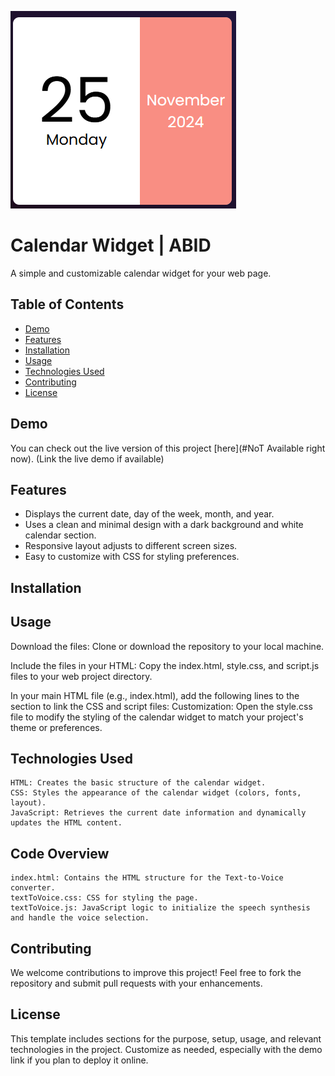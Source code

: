 ![alt text](image.png)
# Calendar Widget | ABID

A simple and customizable calendar widget for your web page.

## Table of Contents
- [Demo](#demo)
- [Features](#features)
- [Installation](#installation)
- [Usage](#usage)
- [Technologies Used](#technologies-used)
- [Contributing](#contributing)
- [License](#license)

## Demo
You can check out the live version of this project [here](#NoT Available right now). (Link the live demo if available)

## Features
- Displays the current date, day of the week, month, and year.
- Uses a clean and minimal design with a dark background and white calendar section.
- Responsive layout adjusts to different screen sizes.
- Easy to customize with CSS for styling preferences.

## Installation


## Usage

   Download the files:
Clone or download the repository to your local machine.

Include the files in your HTML:
Copy the index.html, style.css, and script.js files to your web project directory.

In your main HTML file (e.g., index.html), add the following lines to the <head> section to link the CSS and script files:
Customization:
Open the style.css file to modify the styling of the calendar widget to match your project's theme or preferences.
## Technologies Used
    HTML: Creates the basic structure of the calendar widget.
    CSS: Styles the appearance of the calendar widget (colors, fonts, layout).
    JavaScript: Retrieves the current date information and dynamically updates the HTML content.
## Code Overview

    index.html: Contains the HTML structure for the Text-to-Voice converter.
    textToVoice.css: CSS for styling the page.
    textToVoice.js: JavaScript logic to initialize the speech synthesis and handle the voice selection.
## Contributing
We welcome contributions to improve this project! Feel free to fork the repository and submit pull requests with your enhancements.
## License

This template includes sections for the purpose, setup, usage, and relevant technologies in the project. Customize as needed, especially with the demo link if you plan to deploy it online.
